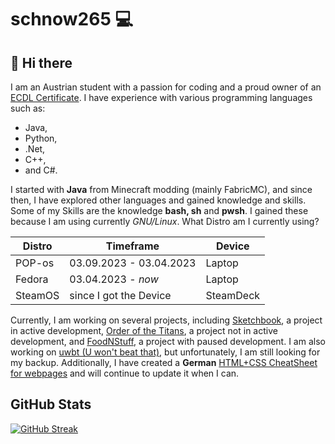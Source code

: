 # schnow265 💻

## 👋 Hi there

I am an Austrian student with a passion for coding and a proud owner of an [ECDL Certificate](https://icdl.org/). I have experience with various programming languages such as:
* Java, 
* Python, 
* .Net, 
* C++, 
* and C#.  

I started with __Java__ from Minecraft modding (mainly FabricMC), and since then, I have explored other languages and gained knowledge and skills. Some of my Skills are the knowledge __bash, sh__ and __pwsh__. I gained these because I am using currently _GNU/Linux_. What Distro am I currently using? 

| Distro | Timeframe | Device |
| --- | --- | --- |
| POP-os| 03.09.2023 - 03.04.2023 | Laptop |
| Fedora | 03.04.2023 - _now_ | Laptop |
| SteamOS | since I got the Device | SteamDeck |

Currently, I am working on several projects, including [Sketchbook](https://github.com/schnow265/Sketchbook/), a project in active development, [Order of the Titans](https://github.com/schnow265/Order-of-the-Titans), a project not in active development, and [FoodNStuff](https://github.com/schnow265/foodnstuff), a project with paused development. I am also working on [uwbt (U won't beat that)](https://github.com/schnow265/uwbt), but unfortunately, I am still looking for my backup. Additionally, I have created a __German__ [HTML+CSS CheatSheet for webpages](https://github.com/schnow265/Cheat-sheet-of-Webpages) and will continue to update it when I can.

##  GitHub Stats
[![GitHub Streak](https://streak-stats.demolab.com?user=schnow265&theme=ocean-gradient&hide_border=true&border_radius=5&date_format=j%20M%5B%20Y%5D&mode=weekly)](https://git.io/streak-stats)
